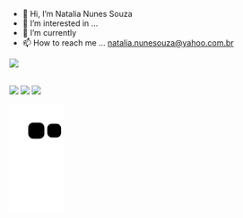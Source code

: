 - 👋 Hi, I’m Natalia Nunes Souza
- 👀 I’m interested in ... 
- 🌱 I’m currently 
- 📫 How to reach me  ... natalia.nunesouza@yahoo.com.br

<div align="left">
  <a href="https://github.com/natalianunesouza">
  <img height="180em" src="https://github-readme-stats.vercel.app/api?username=natalianunesouza&show_icons=true&theme=algolia&include_all_commits=true&count_private=true"/>
</div>
  
  
    
##
    

  <a href="https://www.instagram.com/natinunes13" target="_blank"><img src="https://img.shields.io/badge/-Instagram-%23E4405F?style=for-the-badge&logo=instagram&logoColor=white" target="_blank"></a>
  <a href = "mailto:natalia.nunesouza@yahoo.com.br"><img src="https://img.shields.io/badge/-Gmail-%23333?style=for-the-badge&logo=gmail&logoColor=white" target="_blank"></a>
  <a href="https://www.linkedin.com/in/natalianunesouza/" target="_blank"><img src="https://img.shields.io/badge/-LinkedIn-%230077B5?style=for-the-badge&logo=linkedin&logoColor=white" target="_blank"></a> 
 
  ![Snake animation](https://github.com/rafaballerini/rafaballerini/blob/output/github-contribution-grid-snake.svg)
 
</div>
